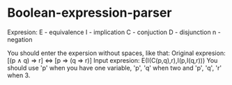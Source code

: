 # Boolean-expression-parser
Expresion:
E - equivalence
I - implication
C - conjuction
D - disjunction
n - negation

You should enter the expersion without spaces, like that:
Original expresion:
[(p ∧ q) ⇒ r] ⇔ [p ⇒ (q ⇒ r)]
Input expresion:
E(I(C(p,q),r),I(p,I(q,r)))
You should use 'p' when you have one variable, 'p', 'q' when two and 'p', 'q', 'r' when 3.
